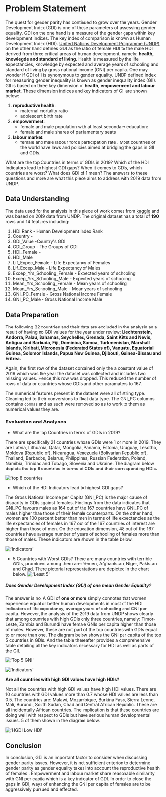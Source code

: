 # Problem Statement
The quest for gender parity has continued to grow over the years. Gender Development Index (GDI) is one of those parameters of assessing gender equality.  GDI on the one hand is a measure of the gender gaps within key development indices. The key index of comparison is known as Human Development Index (HDI). [United Nations Development Programme (UNDP)](https://hdr.undp.org/en/content/gender-development-index-gdi?utm_source=EN&utm_medium=GSR&utm_content=US_UNDP_PaidSearch_Brand_English&utm_campaign=CENTRAL&c_src=CENTRAL&c_src2=GSR&gclid=Cj0KCQjw-JyUBhCuARIsANUqQ_KWhmZEJ4ewUgU07Ozo0CM8BEUp5cbuZEEUFzv6m1ftWN_3XceTNFgaAju6EALw_wcB) on the other hand defines GDI as the ratio of female HDI to the male HDI derived from three critical areas of human development, namely: **health, knowlegde and standard of living**. Health is measured by the life expectancies, knowledge by expected and average years of schooling and standard of living by gross national income (GNI) per capita.  One may wonder if GDI of 1 is synonymous to gender equality.  UNDP defined index for measuring gender inequality is known as gender inequality index (GII). GII is based on three key dimension of **health, empowerment and labour market**. These dimension indices and key indicators of GII are shown below:

1. **reproductive health**:
    * maternal mortality ratio 
    *  adolescent birth rate
2. **empowerment**:
    *  female and male population with at least secondary education:
    * female and male shares of parliamentary seats 
3. **labour market**: 
    * female and male labour force participation rate . 
Most countries of the world have laws and policies aimed at bridging the gaps in GII and GDIs.

What are the top Countries in terms of GDIs in 2019? Which of the HDI Indicators lead to highest GDI gaps? When it comes to GDIs, which countries are worst? What does GDI of 1 mean? The answers to these questions and more are what this piece aims to address with 2019 data from UNDP.




## Data Understanding

The data used for the analysis in this piece of work comes from [kaggle](https://www.kaggle.com/code/ayushv322/gender-development-index-pre-processing-and-eda) and was based on 2019 data from UNDP. The original dataset has a total of **190** rows and 14 features including: 

1. HDI Rank - Human Development Index Rank
2. Country - 
3. GDI_Value -Country's GDI
4. GDI_Group - The Groups of GDI
5. HDI_Female - 
6. HDI_Male
7. Lif_Expec_Female - Life Expectancy of Females
8. Lif_Excep_Male   - Life Expectancy of Males
9. Excep_Yrs_Schooling_Female - Expected years of schooling 
10. Excep_Yrs_Schooling_Male - Expected years of schooling 
11. Mean_Yrs_Schooling_Female - Mean years of schooling 
12. Mean_Yrs_Schooling_Male -  Mean years of schooling 
13. GNI_PC_Female  - Gross National Income Female
14. GNI_PC_Male    - Gross National Income Male


## Data Preparation

 The following 22 countries and their data are excluded in the analysis as a result of having no GDI values for the year under review: **Liechtenstein, Andorra, Palau, Bahamas, Seychelles, Grenada, Saint Kitts and Nevis, Antigua and Barbuda, Fiji, Dominica, Samoa, Turkmenistan, Marshall Islands, Kiribati, Micronesia (Federated States of), Vanuatu, Equatorial Guinea, Solomon Islands, Papua New Guinea, Djibouti, Guinea-Bissau and Eritrea.**

 Again, the first row of the dataset contained only the a constant value of 2019 which was the year the dataset was collected and includes two missing values. Hence,this row was dropped. This reduced the number of rows of data or countries whose GDIs and other paramaters to 167.

 The numerical features present in the dataset were all of string type. Cleaning led to their conversions to float data type. The GNI_PC columns contains ```commas``` and as such were removed so as to work to them as numerical values they are.



### Evaluation and Analyses

* What are the top Countries in terms of GDIs in 2019?

There are specifically 21 countries whose GDIs were 1 or more in 2019. They are Latvia, Lithuania, Qatar, Mongolia, Panama, Estonia, Uruguay, Lesotho, Moldova (Republic of), Nicaragua, Venezuela (Bolivarian Republic of), Thailand, Barbados, Belarus, Philippines, Russian Federation, Poland, Namibia, Trinidad and Tobago, Slovenia and Ukraine. The diagram below depicts the top 8 countries in terms of GDIs and their corresponding HDIs.

!['top 8 countries](images/top8.png)


* Which of the HDI Indicators lead to highest GDI gaps? 

The Gross National Income per Capita (GNI_PC) is the major cause of disparity in GDIs against females. Findings from the data indicates that GNI_PC favours males as 164  out of the 167 countries have GNI_PC of males higher than those of their female counterparts. On the other hand, women are 100 percent better than men in terms of life expectancies as the life expectancies of females in 167 out of the 167 countries of interest are higher than those of men. On the education dimension, 48 out of the 167 countries have average number of years of schooling of females more than those of males. These indicators are shown in the table below.

!['Indicators'](images/indicators_2019.png)


* 5 Countries with Worst GDIs?
There are many countries with terrible GDIs, prominent among them are: Yemen, Afghanistan, Niger, Pakistan and Chad.
There pictorial representations are depicted in the chart below. 
!['Least 5'](images/least5.png)

#####  Does Gender Development Index (GDI) of **one** mean Gender Equality? 
The answer is no. A GDI of **one or more** simply connotes that women experience equal or better human developments in most of the HDI indicators of life expectancy, average years of schooling and GNI per capita. However, the analysis of the 2019 data from UNDP shows clearly that among countries with high GDIs  only three countries, namely: Timor-Leste, Zambia and Burundi have female GNIs per capita higher than  those of males. However, these are not part of the top countries with GDIs equal to or more than one. The diagram below shows the GNI per capita of the top 5 countries in GDIs. And the table thereafter provides a comprehensive table detailing all the key indicators necessary for HDI as well as parts of the GII.

!['Top 5 GNI'](images/gnc_pc_top5.png)

!['Indicators'](images/indicators_2019.png)

**Are all countries with high GDI values have high HDIs?**

Not all the countries with high GDI values have high HDI values. There are  10 countries with GDI values more than 0.7 whose HDI values are less than 0.5. The countries are: Malawi, Mozambique, Burkina Faso, Sierra Leone, Mali, Burundi, South Sudan, Chad and Central African Republic. These are all incidentally African countries. The implication is that these countries are doing well with respect to GDIs but have serious human developmental issues. 5 of them shown in the diagram below. 

!['HGDI Low HDI'](images/hgdi_lhdi.png)


## Conclusion

In conclusion, GDI is an important factor to consider when discussing gender parity issues. However, it is not sufficient criterion to determine gender parity as gender equality takes into account the reproductive health of females . Empowerment and labour market share reasonable similarity with GNI per capita which is a key indicator of GDI. In order to close the gaps in GDI, ways of enhancing the GNI per capita of females are to be aggressively pursued and effected.
  